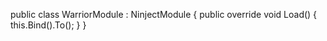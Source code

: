 public class WarriorModule : NinjectModule
{
    public override void Load() 
    {
        this.Bind<IWeapon>().To<Sword>();
    }
}
